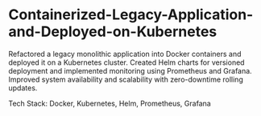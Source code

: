 # Containerized-Legacy-Application-and-Deployed-on-Kubernetes
Refactored a legacy monolithic application into Docker containers and deployed it on a Kubernetes cluster. Created Helm charts for versioned deployment and implemented monitoring using Prometheus and Grafana. Improved system availability and scalability with zero-downtime rolling updates.

Tech Stack: Docker, Kubernetes, Helm, Prometheus, Grafana
